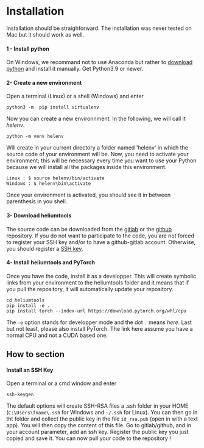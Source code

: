 # Installation
Installation should be straighforward. The installation was never tested on Mac but it should work as well.
#### 1 - Install python 
On Windows, we recommand not to use Anaconda but rather to [download python](https://www.python.org/downloads/windows/) and install it manually. Get Python3.9 or newer.
#### 2- Create a new environment
Open a terminal (Linux) or a shell (Windows) and enter
```
python3 -m  pip install virtualenv
```
Now you can create a new environnment. In the following, we will call it *helenv*.
```
python -m venv helenv
```
Will create in your current directory a folder named 'helenv' in which the source code of your environment will be. Now, you need to activate your environment; this will be necessary every time you want to use your Python because we will install all the packages inside this environment.
```
Linux : $ source helenv/bin/activate
Windows : $ helenv\bin\activate
```
Once your environment is activated, you should see it in between parenthesis in you shell.

#### 3- Download heliumtools
The source code can be downloaded from the [gitlab](https://gitlab.in2p3.fr/gaz-quantiques-lcf/helium-1/heliumtools) or the [github](https://github.com/quantumatomoptic/heliumtools) repository. If you do not want to participate to the code, you are not forced to register your SSH key and/or to have a github-gitlab account. Otherwise, you  should register a [SSH key](#install-an-ssh-key).  
#### 4- Install heliumtools and PyTorch
Once you have the code, install it as a developper. This will create symbolic links from your environment to the heliumtools folder and it means that if you pull the repository, it will automatically update your repository. 
```
cd heliumtools 
pip install -e .
pip install torch --index-url https://download.pytorch.org/whl/cpu
```
The `-e` option stands for developper mode and the dot `.` means *here*. Last but not least, please also install PyTorch. The link here assume you have a normal CPU and not a CUDA based one.



## How to section
#### Install an SSH Key
Open a terminal or a cmd window and enter
```
ssh-keygen
```
The default options will create SSH-RSA files a .ssh folder in your HOME (`C:\Users\fname\.ssh` for Windows and `~/.ssh` for Linux). You can then go in tht folder and collect the public key in the file `id_rsa.pub` (open in with a text app). You will then copy the content of this file. Go to gitlab/github, and in your account parameter, add an ssh key. Register the public key you just copied and save it. You can now pull your code to the repository !










